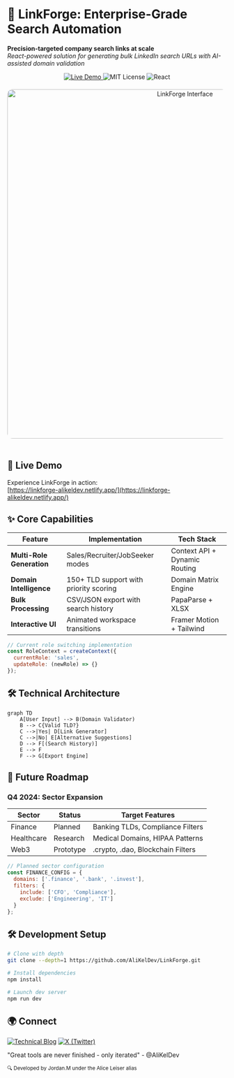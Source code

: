 # 🔗 LinkForge: Enterprise-Grade Search Automation

**Precision-targeted company search links at scale**  
*React-powered solution for generating bulk LinkedIn search URLs with AI-assisted domain validation*

<div align="center">
  <a href="https://linkforge-alikeldev.netlify.app/">
    <img alt="Live Demo" src="https://img.shields.io/badge/Live_Demo-00C7B7?style=for-the-badge&logo=netlify&logoColor=white">
  </a>
  <img alt="MIT License" src="https://img.shields.io/badge/License-MIT-blue.svg?style=for-the-badge"/>
  <img alt="React" src="https://img.shields.io/badge/Built_with-React-61DAFB?style=for-the-badge&logo=react">
</div>

<div align="center">
  <img src="public/screenshot.png" alt="LinkForge Interface" width="800" style="border-radius: 12px; margin: 20px 0">
</div>

## 🚀 Live Demo

Experience LinkForge in action:  
[https://linkforge-alikeldev.netlify.app/](https://linkforge-alikeldev.netlify.app/)

## ✨ Core Capabilities

| Feature | Implementation | Tech Stack |
|---------|----------------|------------|
| **Multi-Role Generation** | Sales/Recruiter/JobSeeker modes | Context API + Dynamic Routing |
| **Domain Intelligence** | 150+ TLD support with priority scoring | Domain Matrix Engine |
| **Bulk Processing** | CSV/JSON export with search history | PapaParse + XLSX |
| **Interactive UI** | Animated workspace transitions | Framer Motion + Tailwind |

```jsx
// Current role switching implementation
const RoleContext = createContext({
  currentRole: 'sales',
  updateRole: (newRole) => {}
});
```

## 🛠 Technical Architecture

```mermaid
graph TD
    A[User Input] --> B(Domain Validator)
    B --> C{Valid TLD?}
    C -->|Yes| D[Link Generator]
    C -->|No| E[Alternative Suggestions]
    D --> F[(Search History)]
    E --> F
    F --> G[Export Engine]
```

## 🚧 Future Roadmap

### Q4 2024: Sector Expansion

| Sector | Status | Target Features |
|--------|--------|----------------|
| Finance | Planned | Banking TLDs, Compliance Filters |
| Healthcare | Research | Medical Domains, HIPAA Patterns |
| Web3 | Prototype | .crypto, .dao, Blockchain Filters |

```js
// Planned sector configuration
const FINANCE_CONFIG = {
  domains: ['.finance', '.bank', '.invest'],
  filters: {
    include: ['CFO', 'Compliance'],
    exclude: ['Engineering', 'IT']
  }
};
```

## 🛠️ Development Setup

```bash
# Clone with depth
git clone --depth=1 https://github.com/AliKelDev/LinkForge.git

# Install dependencies
npm install

# Launch dev server
npm run dev
```

## 🌍 Connect

[![Technical Blog](https://img.shields.io/badge/Technical_Blog-2962FF?style=for-the-badge&logo=hashnode&logoColor=white)](https://aliceleiserblog.netlify.app/)
[![X (Twitter)](https://img.shields.io/badge/Twitter-000000?style=for-the-badge&logo=x&logoColor=white)](https://twitter.com/AliLeisR)

"Great tools are never finished - only iterated" - @AliKelDev

<sub>🔍 Developed by Jordan.M under the Alice Leiser alias</sub>